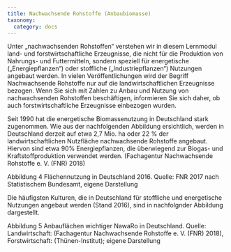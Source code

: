 ```yaml
---
title: Nachwachsende Rohstoffe (Anbaubiomasse)
taxonomy:
  category: docs
---
```


Unter „nachwachsenden Rohstoffen“ verstehen wir in diesem Lernmodul land- und forstwirtschaftliche Erzeugnisse, die nicht für die Produktion von Nahrungs- und Futtermitteln, sondern speziell für energetische („Energiepflanzen“) oder stoffliche („Industriepflanzen“) Nutzungen angebaut werden. In vielen Veröffentlichungen wird der Begriff Nachwachsende Rohstoffe nur auf die landwirtschaftlichen Erzeugnisse bezogen. Wenn Sie sich mit Zahlen zu Anbau und Nutzung von nachwachsenden Rohstoffen beschäftigen, informieren Sie sich daher, ob auch forstwirtschaftliche Erzeugnisse einbezogen wurden. 

Seit 1990 hat die energetische Biomassenutzung in Deutschland stark zugenommen. Wie aus der nachfolgenden Abbildung ersichtlich, werden in Deutschland derzeit auf etwa 2,7 Mio. ha oder 22 % der landwirtschaftlichen Nutzfläche nachwachsende Rohstoffe angebaut. Hiervon sind etwa 90% Energiepflanzen, die überwiegend zur Biogas- und Kraftstoffproduktion verwendet werden. (Fachagentur Nachwachsende Rohstoffe e. V. (FNR) 2018)

Abbildung 4 Flächennutzung in Deutschland 2016. Quelle: FNR 2017 nach Statistischem Bundesamt, eigene Darstellung

Die häufigsten Kulturen, die in Deutschland für stoffliche und energetische Nutzungen angebaut werden (Stand 2016), sind in nachfolgnder Abbildung dargestellt.

Abbildung 5 Anbauflächen wichtiger NawaRo in Deutschland. Quelle: Landwirtschaft: (Fachagentur Nachwachsende Rohstoffe e. V. (FNR) 2018), Forstwirtschaft: (Thünen-Institut); eigene Darstellung
